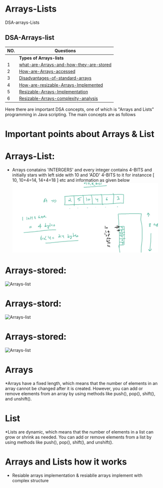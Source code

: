 # Arrays-Lists
DSA-arrays-Lists 
## DSA-Arrays-list ##

| NO.|   Questions                                                                                                                                                              |
| ---| ------------------------------------------------------------------------------------------------------------------------------------------------------------------------------------------------------------------------------------------------------|
|    | **Types of Arrays-lists**                                                                                                                                                |
| 1  | [what-are-Arrays-and-how-they-are-stored](#)                                                                                                                             |
| 2  | [How-are-Arrays-accessed](#)                                                                                                                                             |
| 3  | [Disadvantages-of-standard-arrays](#)                                                                                                                                    |
| 4  | [How-are-resizable-Arrays-Implemented](#)                                                                                                                                |
| 5  | [Resizable-Arrays-Implementation](#)                                                                                                                                     |
| 6  | [Resizable-Arrays-complexity-analysis](#)                                                                                                                                |

<p>Here there are important DSA concepts, one of which is "Arrays and Lists" programming in Java scripting. The main concepts are as follows</p>
<!--<ul>
  
<li>what are Arrays and how they are stored <br>
<li>How are Arrays accessed <br>
<li>Disadvantages of standard arrays <br>
<li>How are Resizable arrays implemented <br>
<li>Resizable arrays implementation <br>
<li>Resizable arrays complexity analysis <br>

</ul>-->

# Important points about Arrays & List

# Arrays-List:
* Arrays conatains 'INTERGERS' and every integer contains 4-BITS and initially stars with left side with 10 and 'ADD' 4-BITS to it for instancce [ 10, 10+4=14, 14+4=18 ] etc and information as given below 
![Arrays-list](./ArraysStored1/image1.png)

# Arrays-stored:
![Arrays-list](./ArraysStored2/image2.png)

# Arrays-stord:
![Arrays-list](./ArraysStored3/image3.png)

# Arrays-stored:
![Arrays-list](./ArraysStored4/image4.png)




# Arrays
*Arrays have a fixed length, which means that the number of elements in an array cannot be changed after it is created. However, you can add or remove elements from an array by using methods like push(), pop(), shift(), and unshift().

# List
*Lists are dynamic, which means that the number of elements in a list can grow or shrink as needed. You can add or remove elements from a list by using methods like push(), pop(), shift(), and unshift().

# Arrays and Lists how it works 
* Resiable arrays implementation & resiablle arrays implement with complex structure

